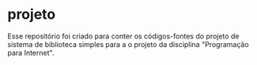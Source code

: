 # projeto

Esse repositório foi criado para conter os códigos-fontes do projeto de sistema de biblioteca simples para a o projeto da disciplina "Programação para Internet".
